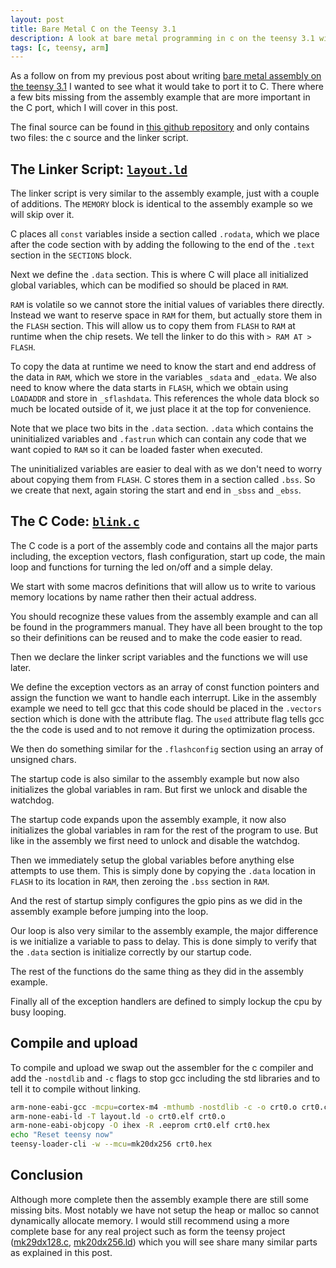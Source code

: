 ```yaml
---
layout: post
title: Bare Metal C on the Teensy 3.1
description: A look at bare metal programming in c on the teensy 3.1 with out external dependencies.
tags: [c, teensy, arm]
---
```


As a follow on from my previous post about writing [bare metal assembly on the
teensy 3.1](/bare-metal-assembly-on-the-teensy-3.1/) I wanted to see what it
would take to port it to C. There where a few bits missing from the assembly
example that are more important in the C port, which I will cover in this post.

The final source can be found in [this github
repository](https://github.com/mdaffin/embedded-examples/tree/master/teensy-3-c)
and only contains two files: the c source and the linker script.

<!--more-->

## The Linker Script: [`layout.ld`](https://github.com/mdaffin/embedded-examples/blob/master/teensy-3-c/layout.ld)

The linker script is very similar to the assembly example, just with a couple of
additions. The `MEMORY` block is identical to the assembly example so we will
skip over it.

C places all `const` variables inside a section called `.rodata`, which we place
after the code section with by adding the following to the end of the `.text`
section in the `SECTIONS` block.

<code data-gist-id="f9132c388fae9ef5f5fe" data-gist-file="layout.ld" data-gist-line="44-45"></code>

Next we define the `.data` section. This is where C will place all initialized
global variables, which can be modified so should be placed in `RAM`.

<code data-gist-id="f9132c388fae9ef5f5fe" data-gist-file="layout.ld" data-gist-line="48-55"></code>

`RAM` is volatile so we cannot store the initial values of variables there
directly. Instead we want to reserve space in `RAM` for them, but actually store
them in the `FLASH` section. This will allow us to copy them from `FLASH` to
`RAM` at runtime when the chip resets. We tell the linker to do this with `> RAM
AT > FLASH`.

To copy the data at runtime we need to know the start and end address of the
data in `RAM`, which we store in the variables `_sdata` and `_edata`. We also
need to know where the data starts in `FLASH`, which we obtain using `LOADADDR`
and store in `_sflashdata`. This references the whole data block so much be
located outside of it, we just place it at the top for convenience.

<code data-gist-id="f9132c388fae9ef5f5fe" data-gist-file="layout.ld" data-gist-line="29"></code>

Note that we place two bits in the `.data` section. `.data` which contains the
uninitialized variables and `.fastrun` which can contain any code that we want
copied to `RAM` so it can be loaded faster when executed.

The uninitialized variables are easier to deal with as we don't need to worry
about copying them from `FLASH`. C stores them in a section called `.bss`. So we
create that next, again storing the start and end in `_sbss` and `_ebss`.

<code data-gist-id="f9132c388fae9ef5f5fe" data-gist-file="layout.ld" data-gist-line="57-64"></code>

## The C Code: [`blink.c`](https://github.com/mdaffin/embedded-examples/blob/master/teensy-3-c/blink.c)

The C code is a port of the assembly code and contains all the major parts
including, the exception vectors, flash configuration, start up code, the main
loop and functions for turning the led on/off and a simple delay.

We start with some macros definitions that will allow us to write to various
memory locations by name rather then their actual address.

<code data-gist-id="f9132c388fae9ef5f5fe" data-gist-file="blink.c" data-gist-line="30-35"></code>

You should recognize these values from the assembly example and can all be found
in the programmers manual. They have all been brought to the top so their
definitions can be reused and to make the code easier to read.

Then we declare the linker script variables and the functions we will use later.

<code data-gist-id="f9132c388fae9ef5f5fe" data-gist-file="blink.c" data-gist-line="37-53"></code>

We define the exception vectors as an array of const function pointers and
assign the function we want to handle each interrupt. Like in the assembly
example we need to tell gcc that this code should be placed in the `.vectors`
section which is done with the attribute flag. The `used` attribute flag tells
gcc the the code is used and to not remove it during the optimization process.

<code data-gist-id="f9132c388fae9ef5f5fe" data-gist-file="blink.c" data-gist-line="55-64"></code>

We then do something similar for the `.flashconfig` section using an array of
unsigned chars.

<code data-gist-id="f9132c388fae9ef5f5fe" data-gist-file="blink.c" data-gist-line="66-70"></code>

The startup code is also similar to the assembly example but now also
initializes the global variables in ram. But first we unlock and
disable the watchdog.

The startup code expands upon the assembly example, it now also initializes the
global variables in ram for the rest of the program to use. But like in the
assembly we first need to unlock and disable the watchdog.

<code data-gist-id="f9132c388fae9ef5f5fe" data-gist-file="blink.c" data-gist-line="72-76"></code>

Then we immediately setup the global variables before anything else attempts to
use them. This is simply done by copying the `.data` location in `FLASH` to its
location in `RAM`, then zeroing the `.bss` section in `RAM`.

<code data-gist-id="f9132c388fae9ef5f5fe" data-gist-file="blink.c" data-gist-line="78-83"></code>

And the rest of startup simply configures the gpio pins as we did in the
assembly example before jumping into the loop.

<code data-gist-id="f9132c388fae9ef5f5fe" data-gist-file="blink.c" data-gist-line="85-93"></code>

Our loop is also very similar to the assembly example, the major difference is
we initialize a variable to pass to delay. This is done simply to verify that
the `.data` section is initialize correctly by our startup code.

<code data-gist-id="f9132c388fae9ef5f5fe" data-gist-file="blink.c" data-gist-line="95-103"></code>

The rest of the functions do the same thing as they did in the assembly example.

<code data-gist-id="f9132c388fae9ef5f5fe" data-gist-file="blink.c" data-gist-line="105-116"></code>

Finally all of the exception handlers are defined to simply lockup the cpu by
busy looping.

<code data-gist-id="f9132c388fae9ef5f5fe" data-gist-file="blink.c" data-gist-line="118-122"></code>

## Compile and upload

To compile and upload we swap out the assembler for the c compiler and add the `-nostdlib` and `-c` flags to stop gcc including the std libraries and to tell it to compile without linking.

~~~bash
arm-none-eabi-gcc -mcpu=cortex-m4 -mthumb -nostdlib -c -o crt0.o crt0.c
arm-none-eabi-ld -T layout.ld -o crt0.elf crt0.o
arm-none-eabi-objcopy -O ihex -R .eeprom crt0.elf crt0.hex
echo "Reset teensy now"
teensy-loader-cli -w --mcu=mk20dx256 crt0.hex
~~~

## Conclusion

Although more complete then the assembly example there are still some missing
bits. Most notably we have not setup the heap or malloc so cannot dynamically
allocate memory. I would still recommend using a more complete base for any real
project such as form the teensy project
([mk29dx128.c](https://github.com/PaulStoffregen/cores/blob/master/teensy3/mk20dx128.c),
[mk20dx256.ld](https://github.com/PaulStoffregen/cores/blob/master/teensy3/mk20dx256.ld))
which you will see share many similar parts as explained in this post.
